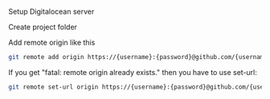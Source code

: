 Setup Digitalocean server

Create project folder

Add remote origin like this 
```bash
git remote add origin https://{username}:{password}@github.com/{username}/project.git
```
If you get "fatal: remote origin already exists." then you have to use set-url:
```bash
git remote set-url origin https://{username}:{password}@github.com/{username}/project.git
```
